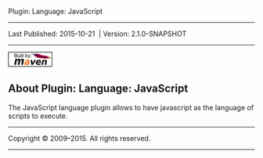Plugin: Language: JavaScript

------------------------------------------------------------------------

<span id="publishDate">Last Published: 2015-10-21</span>  | <span id="projectVersion">Version: 2.1.0-SNAPSHOT</span>

------------------------------------------------------------------------

[![Built by Maven](./images/logos/maven-feather.png)](http://maven.apache.org/ "Built by Maven")

About Plugin: Language: JavaScript
----------------------------------

The JavaScript language plugin allows to have javascript as the language of scripts to execute.

------------------------------------------------------------------------

Copyright © 2009–2015. All rights reserved.

------------------------------------------------------------------------


